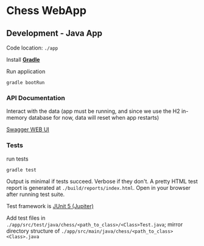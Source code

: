 # Chess WebApp

## Development - Java App

Code location: `./app`

Install [**Gradle**](https://docs.gradle.org/current/userguide/installation.html)

Run application

```
gradle bootRun
```

### API Documentation

Interact with the data (app must be running, and since we use the H2 in-memory database for now, data will reset when app restarts)

[Swagger WEB UI](http://localhost:8080/swagger-ui.html)

### Tests

run tests

```
gradle test
```

Output is minimal if tests succeed. Verbose if they don't. A pretty HTML test report is generated at `./build/reports/index.html`. Open in your browser after running test suite.

Test framework is [JUnit 5 (Jupiter)](https://junit.org/junit5/docs/current/user-guide/#writing-tests)

Add test files in `./app/src/test/java/chess/<path_to_class>/<Class>Test.java`; mirror directory structure of `./app/src/main/java/chess/<path_to_class><Class>.java`


